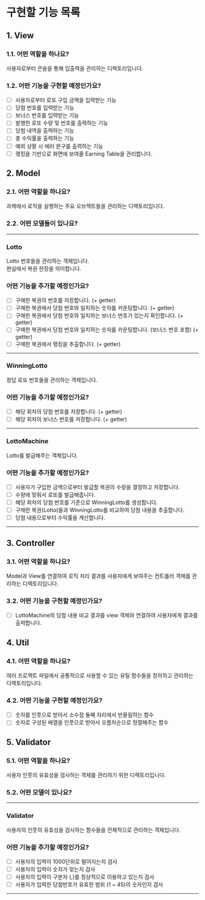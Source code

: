 # 구현할 기능 목록

## 1. View

### 1.1. 어떤 역할을 하나요?

사용자로부터 콘솔을 통해 입출력을 관리하는 디렉토리입니다.

### 1.2. 어떤 기능을 구현할 예정인가요?

- [ ] 사용자로부터 로또 구입 금액을 입력받는 기능
- [ ] 당첨 번호를 입력받는 기능
- [ ] 보너스 번호를 입력받는 기능
- [ ] 발행한 로또 수량 및 번호를 출력하는 기능
- [ ] 당첨 내역을 출력하는 기능
- [ ] 총 수익률을 출력하는 기능
- [ ] 예외 상황 시 에러 문구를 출력하는 기능
- [ ] 랭킹을 기반으로 화면에 보여줄 Earning Table을 관리합니다.

## 2. Model

### 2.1. 어떤 역할을 하나요?

과제에서 로직을 실행하는 주요 오브젝트들을 관리하는 디렉토리입니다.

### 2.2. 어떤 모델들이 있나요?

---

### Lotto

Lotto 번호들을 관리하는 객체입니다. <br>
현실에서 복권 한장을 의미합니다.

### 어떤 기능을 추가할 예정인가요?

- [ ] 구매한 복권의 번호를 저장합니다. (+ getter)
- [ ] 구매한 복권에서 당첨 번호와 일치하는 숫자를 카운팅합니다. (+ getter)
- [ ] 구매한 복권에서 당첨 번호와 일치하는 보너스 번호가 있는지 확인합니다. (+ getter)
- [ ] 구매한 복권에서 당첨 번호와 일치하는 숫자를 카운팅합니다. (보너스 번호 포함) (+ getter)
- [ ] 구매한 복권에서 랭킹을 추출합니다. (+ getter)

---

### WinningLotto

정답 로또 번호들을 관리하는 객체입니다.

### 어떤 기능을 추가할 예정인가요?

- [ ] 해당 회차의 당첨 번호를 저장합니다. (+ getter)
- [ ] 해당 회차의 보너스 번호를 저장합니다. (+ getter)

---

### LottoMachine

Lotto를 발급해주는 객체입니다.

### 어떤 기능을 추가할 예정인가요?

- [ ] 사용자가 구입한 금액으로부터 발급할 복권의 수량을 결정하고 저장합니다.
- [ ] 수량에 맞춰서 로또를 발급해줍니다.
- [ ] 해당 회차의 당첨 번호를 기준으로 WinningLotto를 생성합니다.
- [ ] 구매한 복권(Lotto)들과 WinningLotto를 비교하여 당첨 내용을 추출합니다.
- [ ] 당첨 내용으로부터 수익률을 계산합니다.

---

## 3. Controller

### 3.1. 어떤 역할을 하나요?

Model과 View를 연결하여 로직 처리 결과를 사용자에게 보여주는 컨트롤러 객체를 관리하는 디렉토리입니다.

### 3.2. 어떤 기능을 구현할 예정인가요?

- [ ] LottoMachine의 당첨 내용 비교 결과를 view 객체와 연결하여 사용자에게 결과를 출력합니다.

## 4. Util

### 4.1. 어떤 역할을 하나요?

여러 프로젝트 파일에서 공통적으로 사용할 수 있는 유틸 함수들을 정의하고 관리하는 디렉토리입니다.

### 4.2. 어떤 기능을 구현할 예정인가요?

- [ ] 숫자를 인풋으로 받아서 소수점 둘째 자리에서 반올림하는 함수
- [ ] 숫자로 구성된 배열을 인풋으로 받아서 오름차순으로 정렬해주는 함수

## 5. Validator

### 5.1. 어떤 역할을 하나요?

사용자 인풋의 유효성을 검사하는 객체를 관리하기 위한 디렉토리입니다.

### 5.2. 어떤 모델이 있나요?

---

### Validator

사용자의 인풋의 유효성을 검사하는 함수들을 전체적으로 관리하는 객체입니다.

### 어떤 기능을 추가할 예정인가요?

- [ ] 사용자의 입력이 1000단위로 떨어지는지 검사
- [ ] 사용자의 입력이 숫자가 맞는지 검사
- [ ] 사용자의 입력이 구분자 (,)를 정상적으로 이용하고 있는지 검사
- [ ] 사용자가 입력한 당첨번호가 유효한 범위 (1 ~ 45)의 숫자인지 검사

---
